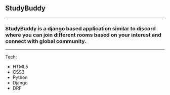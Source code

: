 ## StudyBuddy

---

### StudyBuddy is a django based application similar to discord where you can join different rooms based on your interest and connect with global community.

---

Tech:
- HTML5
- CSS3
- Python
- Django
- DRF